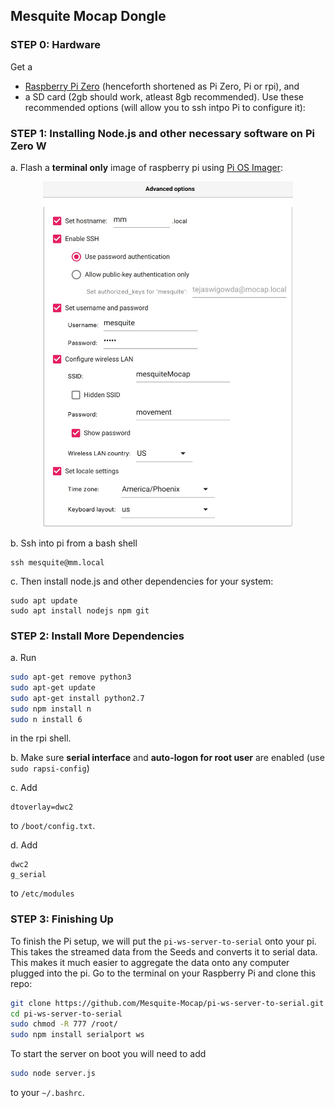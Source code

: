 
## Mesquite Mocap Dongle

### STEP 0: Hardware

Get a 
- [Raspberry Pi Zero](https://www.raspberrypi.com/products/raspberry-pi-zero/) (henceforth shortened as Pi Zero, Pi or rpi), and 
- a SD card (2gb should work, atleast 8gb recommended). Use these recommended options (will allow you to ssh intpo Pi to configure it):


### STEP 1: Installing Node.js and other necessary software on Pi Zero W

a. Flash a **terminal only** image of raspberry pi using [Pi OS Imager](https://www.raspberrypi.com/software/):

<img src="rpiopts.jpg" width=400 style="display:block;margin:auto">


b. Ssh into pi from a bash shell
```
ssh mesquite@mm.local 
```

c. Then install node.js and other dependencies for your system: 

```
sudo apt update
sudo apt install nodejs npm git
```

### STEP 2: Install More Dependencies

a. Run  
```sh
sudo apt-get remove python3
sudo apt-get update
sudo apt-get install python2.7
sudo npm install n
sudo n install 6

```
in the rpi shell.


b. Make sure **serial interface** and **auto-logon for root user** are enabled (use `sudo rapsi-config`)



c. Add 
```
dtoverlay=dwc2
```
to `/boot/config.txt`.


d. Add 

```
dwc2
g_serial
```
to `/etc/modules`


### STEP 3: Finishing Up

To finish the Pi setup, we will put the `pi-ws-server-to-serial` onto your pi. This takes the streamed data from the Seeds and  converts it to serial data. This makes it much easier to aggregate the data onto any computer plugged into the pi. Go to the terminal on your Raspberry Pi and clone this repo:

```sh
git clone https://github.com/Mesquite-Mocap/pi-ws-server-to-serial.git
cd pi-ws-server-to-serial
sudo chmod -R 777 /root/
sudo npm install serialport ws
```

To start the server on boot you will need to add

```sh
sudo node server.js

```
to your `~/.bashrc`.

